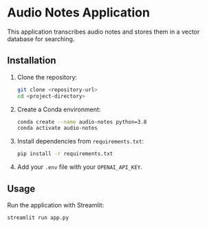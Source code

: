 # Audio Notes Application

This application transcribes audio notes and stores them in a vector database for searching.

## Installation

1. Clone the repository:
    ```bash
    git clone <repository-url>
    cd <project-directory>
    ```

2. Create a Conda environment:
    ```bash
    conda create --name audio-notes python=3.8
    conda activate audio-notes
    ```

3. Install dependencies from `requirements.txt`:
    ```bash
    pip install -r requirements.txt
    ```

4. Add your `.env` file with your `OPENAI_API_KEY`.

## Usage

Run the application with Streamlit:
```bash
streamlit run app.py
